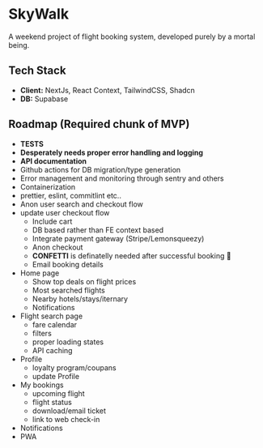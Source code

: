 
# SkyWalk

A weekend project of flight booking system, developed purely by a mortal being.


## Tech Stack

- **Client:** NextJs, React Context, TailwindCSS, Shadcn
- **DB:** Supabase


## Roadmap (Required chunk of MVP)

- **TESTS**
- **Desperately needs proper error handling and logging**
- **API documentation**
- Github actions for DB migration/type generation
- Error management and monitoring through sentry and others
- Containerization
- prettier, eslint, commitlint etc..
- Anon user search and checkout flow
- update user checkout flow
    - Include cart
    - DB based rather than FE context based
    - Integrate payment gateway (Stripe/Lemonsqueezy)
    - Anon checkout
    - **CONFETTI** is definatelly needed after successful booking 👀
    - Email booking details
- Home page
    - Show top deals on flight prices
    - Most searched flights
    - Nearby hotels/stays/iternary
    - Notifications
- Flight search page
    - fare calendar
    - filters
    - proper loading states
    - API caching
- Profile
    - loyalty program/coupans
    - update Profile
- My bookings
    - upcoming flight
    - flight status
    - download/email ticket
    - link to web check-in 
- Notifications
- PWA
